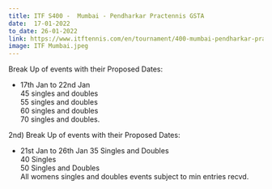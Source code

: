 ```yaml
---
title: ITF S400 -  Mumbai - Pendharkar Practennis GSTA
date:  17-01-2022  
to_date: 26-01-2022
link: https://www.itftennis.com/en/tournament/400-mumbai-pendharkar-practennis-gsta/ind/2021/s-s400-ind-10a-2021/s-s100-ind-01a-2022/
image: ITF Mumbai.jpeg
---
```

Break Up of events with their Proposed Dates:  
- 17th Jan to 22nd Jan  
45 singles and doubles  
55 singles and doubles  
60 singles and doubles  
70 singles and doubles.  

2nd) Break Up of events with their Proposed Dates: 
- 21st Jan to 26th Jan 
35 Singles and Doubles  
40 Singles  
50 Singles and Doubles  
All womens singles and doubles events subject to min entries recvd.  


